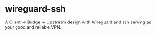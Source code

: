 # wireguard-ssh
A Client => Bridge => Upstream design with Wireguard and ssh serving as your good and reliable VPN.
